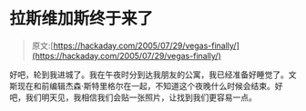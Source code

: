 # 拉斯维加斯终于来了

> 原文:[https://hackaday.com/2005/07/29/vegas-finally/](https://hackaday.com/2005/07/29/vegas-finally/)

好吧，轮到我进城了。我在午夜时分到达我朋友的公寓，我已经准备好睡觉了。文斯现在和前编辑杰森·斯特里格尔在一起，不知道这个夜晚什么时候会结束。好吧，我们明天见，我相信我们会贴一张照片，让找到我们更容易一点。